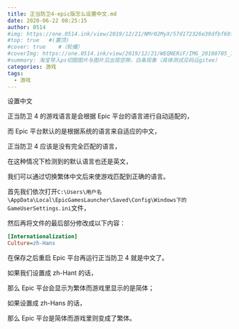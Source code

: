```yaml
---
title: 正当防卫4-epic版怎么设置中文.md
date: 2020-06-22 08:25:15
author: 0514
#img: https://one.0514.ink/view/2019/12/21/NMr02MyX/57d172326e39dfbf60fcdb795a08e758.jpg
#top: true   #(置顶)
#cover: true    #（轮播）
#coverImg: https://one.0514.ink/view/2019/12/21/WEQNERiF/IMG_20180705_173106.jpg
#summary: 淘宝导入ps切图图片与图片见出现空隙，白条现象（具体测试见码云gitee）
categories: 游戏
tags:
  - 游戏
---
```


设置中文

正当防卫 4 的游戏语言是会根据 Epic 平台的语言进行自动适配的，

而 Epic 平台默认的是根据系统的语言来自适应的中文，

正当防卫 4 应该是没有完全匹配的语言，

在这种情况下检测到的默认语言也还是英文，

我们可以通过切换繁体中文后来使游戏匹配到正确的语言。

首先我们依次打开`C:\Users\用户名\AppData\Local\EpicGamesLauncher\Saved\Config\Windows下的GameUserSettings.ini`文件，

然后再将文件的最后部分修改成以下内容：

``` ini
[Internationalization]
Culture=zh-Hans
```

在保存之后重启 Epic 平台再运行正当防卫 4 就是中文了。

如果我们设置成 zh-Hant 的话，

那么 Epic 平台会显示为繁体而游戏里显示的是简体；

如果设置成 zh-Hans 的话，

那么 Epic 平台是简体而游戏里则变成了繁体。
